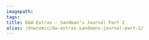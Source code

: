 ```yaml
---
imagepath:
tags:
title: D&W Extras – Sandman’s Journal Part 2
alias: /dnwcomic/dw-extras-sandmans-journal-part-2/
---
```

